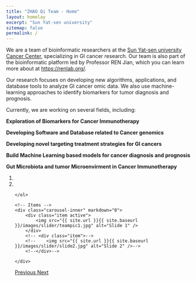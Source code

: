 ```yaml
---
title: "ZHAO Qi Team - Home"
layout: homelay
excerpt: "Sun Yat-sen university"
sitemap: false
permalink: /
---
```


We are a team of bioinformatic researchers at the  [Sun Yat-sen university Cancer Center](http://sysucc.org.cn), specializing in GI cancer research. Our team is also part of the bioinformatic platform led by Professor REN Jian, which you can learn more about at https://renlab.org/.

Our research focuses on developing new algorithms, applications, and database tools to analyze GI cancer omic data. We also use machine-learning approaches to identify biomarkers for tumor diagnosis and prognosis.

Currently, we are working on several fields, including:

**Exploration of Biomarkers for Cancer Immunotherapy** 

**Developing Software and Database related to Cancer genomics**     

**Developing novel targeting treatment strategies for GI cancers** 

**Build Machine Learning based models for cancer diagnosis and prognosis**

**Gut Microbiota and tumor Microenvirment in Cancer Immunotherapy**

<div markdown="0" id="carousel" class="carousel slide" data-ride="carousel" data-interval="4000" data-pause="hover" >
    <!-- Menu -->
    <ol class="carousel-indicators">
        <li data-target="#carousel" data-slide-to="0" class="active"></li>
        <li data-target="#carousel" data-slide-to="1"></li>
 
    </ol>

    <!-- Items -->
    <div class="carousel-inner" markdown="0">
        <div class="item active">
            <img src="{{ site.url }}{{ site.baseurl }}/images/slider/teampic1.jpg" alt="Slide 1" />
        </div>
        <!-- <div class="item">-->
        <!--    <img src="{{ site.url }}{{ site.baseurl }}/images/slider/slide2.jpg" alt="Slide 2" />-->
        <!--</div>-->
        
    </div>
  <a class="left carousel-control" href="#carousel" role="button" data-slide="prev">
    <span class="glyphicon glyphicon-chevron-left" aria-hidden="true"></span>
    <span class="sr-only">Previous</span>
  </a>
  <a class="right carousel-control" href="#carousel" role="button" data-slide="next">
    <span class="glyphicon glyphicon-chevron-right" aria-hidden="true"></span>
    <span class="sr-only">Next</span>
  </a>
</div>



<figure class="fourth">
  <!--<img src="{{ site.url }}{{ site.baseurl }}/images/logopic/sysucc.png" style="width: 210px">-->
  <!--<img src="{{ site.url }}{{ site.baseurl }}/images/logopic/sysu.jpg" style="width: 110px">-->
  <!--<img src="{{ site.url }}{{ site.baseurl }}/images/logopic/skl.png" style="width: 120px">-->
</figure>
